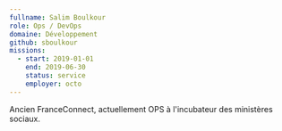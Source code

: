 ```yaml
---
fullname: Salim Boulkour
role: Ops / DevOps
domaine: Développement
github: sboulkour
missions:
  - start: 2019-01-01
    end: 2019-06-30
    status: service
    employer: octo
---
```

Ancien FranceConnect, actuellement OPS à l'incubateur des ministères sociaux.